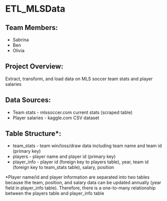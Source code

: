 # ETL_MLSData

## Team Members:
  * Sabrina
  * Ben
  * Olivia

## Project Overview:
Extract, transform, and load data on MLS soccer team stats and player salaries

## Data Sources:
  * Team stats - mlssoccer.com current stats (scraped table)
  * Player salaries - kaggle.com CSV dataset

## Table Structure*:
  * team_stats - team win/loss/draw data including team name and team id (primary key)
  * players - player name and player id (primary key)
  * player_info - player id (foreign key to players table), year, team id (foreign key to team_stats table), salary, position

*Player name/id and player information are separated into two tables because the team, position, and salary data can be updated annually (year field in player_info table).  Therefore, there is a one-to-many relationship between the players table and player_info table